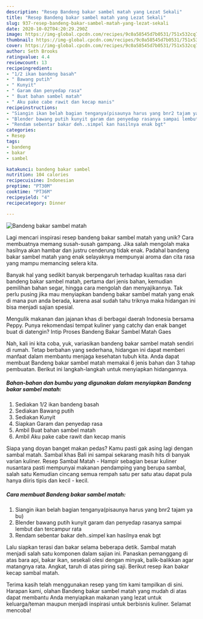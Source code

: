 ```yaml
---
description: "Resep Bandeng bakar sambel matah yang Lezat Sekali"
title: "Resep Bandeng bakar sambel matah yang Lezat Sekali"
slug: 937-resep-bandeng-bakar-sambel-matah-yang-lezat-sekali
date: 2020-10-02T04:20:29.290Z
image: https://img-global.cpcdn.com/recipes/9c0a58545d7b0531/751x532cq70/bandeng-bakar-sambel-matah-foto-resep-utama.jpg
thumbnail: https://img-global.cpcdn.com/recipes/9c0a58545d7b0531/751x532cq70/bandeng-bakar-sambel-matah-foto-resep-utama.jpg
cover: https://img-global.cpcdn.com/recipes/9c0a58545d7b0531/751x532cq70/bandeng-bakar-sambel-matah-foto-resep-utama.jpg
author: Seth Brooks
ratingvalue: 4.4
reviewcount: 13
recipeingredient:
- "1/2 ikan bandeng basah"
- " Bawang putih"
- " Kunyit"
- " Garam dan penyedap rasa"
- " Buat bahan sambel matah"
- " Aku pake cabe rawit dan kecap manis"
recipeinstructions:
- "Siangin ikan belah bagian tenganya(pisaunya harus yang bnr2 tajam ya bu)"
- "Blender bawang putih kunyit garam dan penyedap rasanya sampai lembut dan tercampur rata"
- "Rendam sebentar bakar deh..simpel kan hasilnya enak bgt"
categories:
- Resep
tags:
- bandeng
- bakar
- sambel

katakunci: bandeng bakar sambel 
nutrition: 104 calories
recipecuisine: Indonesian
preptime: "PT30M"
cooktime: "PT36M"
recipeyield: "4"
recipecategory: Dinner

---
```



![Bandeng bakar sambel matah](https://img-global.cpcdn.com/recipes/9c0a58545d7b0531/751x532cq70/bandeng-bakar-sambel-matah-foto-resep-utama.jpg)

Lagi mencari inspirasi resep bandeng bakar sambel matah yang unik? Cara membuatnya memang susah-susah gampang. Jika salah mengolah maka hasilnya akan hambar dan justru cenderung tidak enak. Padahal bandeng bakar sambel matah yang enak selayaknya mempunyai aroma dan cita rasa yang mampu memancing selera kita.

Banyak hal yang sedikit banyak berpengaruh terhadap kualitas rasa dari bandeng bakar sambel matah, pertama dari jenis bahan, kemudian pemilihan bahan segar, hingga cara mengolah dan menyajikannya. Tak perlu pusing jika mau menyiapkan bandeng bakar sambel matah yang enak di mana pun anda berada, karena asal sudah tahu triknya maka hidangan ini bisa menjadi sajian spesial.

Mengulik makanan dan jajanan khas di berbagai daerah Indonesia bersama Peppy. Punya rekomendasi tempat kuliner yang catchy dan enak banget buat di datengin? Intip Proses Bandeng Bakar Sambel Matah Gaes


Nah, kali ini kita coba, yuk, variasikan bandeng bakar sambel matah sendiri di rumah. Tetap berbahan yang sederhana, hidangan ini dapat memberi manfaat dalam membantu menjaga kesehatan tubuh kita. Anda dapat membuat Bandeng bakar sambel matah memakai 6 jenis bahan dan 3 tahap pembuatan. Berikut ini langkah-langkah untuk menyiapkan hidangannya.

<!--inarticleads1-->

##### Bahan-bahan dan bumbu yang digunakan dalam menyiapkan Bandeng bakar sambel matah:

1. Sediakan 1/2 ikan bandeng basah
1. Sediakan  Bawang putih
1. Sediakan  Kunyit
1. Siapkan  Garam dan penyedap rasa
1. Ambil  Buat bahan sambel matah
1. Ambil  Aku pake cabe rawit dan kecap manis


Siapa yang doyan banget makan pedas? Kamu pasti gak asing lagi dengan sambal matah. Sambal khas Bali ini sampai sekarang masih hits di banyak varian kuliner. Resep Sambal Matah - Hampir sebagian besar kuliner nusantara pasti mempunyai makanan pendamping yang berupa sambal, salah satu Kemudian cincang semua rempah satu per satu atau dapat pula hanya diiris tipis dan kecil - kecil. 

<!--inarticleads2-->

##### Cara membuat Bandeng bakar sambel matah:

1. Siangin ikan belah bagian tenganya(pisaunya harus yang bnr2 tajam ya bu)
1. Blender bawang putih kunyit garam dan penyedap rasanya sampai lembut dan tercampur rata
1. Rendam sebentar bakar deh..simpel kan hasilnya enak bgt


Lalu siapkan terasi dan bakar selama beberapa detik. Sambal matah menjadi salah satu komponen dalam sajian ini. Panaskan pemanggang di atas bara api, bakar ikan, sesekali olesi dengan minyak, balik-balikkan agar matangnya rata. Angkat, taruh di atas piring saji. Berikut resep ikan bakar kecap sambal matah. 

Terima kasih telah menggunakan resep yang tim kami tampilkan di sini. Harapan kami, olahan Bandeng bakar sambel matah yang mudah di atas dapat membantu Anda menyiapkan makanan yang lezat untuk keluarga/teman maupun menjadi inspirasi untuk berbisnis kuliner. Selamat mencoba!
